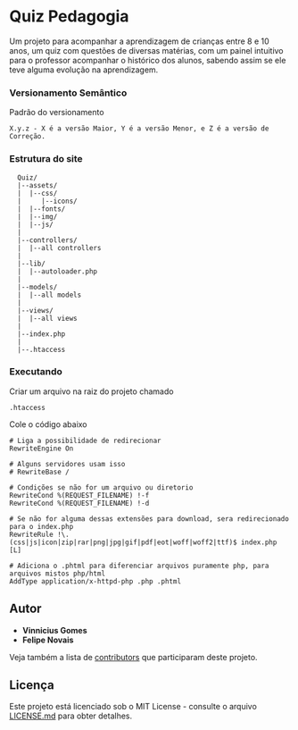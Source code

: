 # Quiz Pedagogia


Um projeto para acompanhar a aprendizagem de crianças entre 8 e 10 anos, um quiz com questões de diversas matérias, com um painel intuitivo para o professor acompanhar o histórico dos alunos, sabendo assim se ele teve alguma evolução na aprendizagem.

### Versionamento Semântico

Padrão do versionamento

```
X.y.z - X é a versão Maior, Y é a versão Menor, e Z é a versão de Correção. 
```

### Estrutura do site

```
  Quiz/
  |--assets/
  |  |--css/
  |     |--icons/
  |  |--fonts/
  |  |--img/
  |  |--js/
  |
  |--controllers/
  |  |--all controllers
  |
  |--lib/
  |  |--autoloader.php
  |
  |--models/
  |  |--all models
  |
  |--views/
  |  |--all views
  |
  |--index.php
  |
  |--.htaccess
```

### Executando

Criar um arquivo na raiz do projeto chamado

```
.htaccess
```

Cole o código abaixo

```
# Liga a possibilidade de redirecionar
RewriteEngine On

# Alguns servidores usam isso
# RewriteBase /

# Condições se não for um arquivo ou diretorio
RewriteCond %(REQUEST_FILENAME) !-f
RewriteCond %(REQUEST_FILENAME) !-d

# Se não for alguma dessas extensões para download, sera redirecionado para o index.php
RewriteRule !\.(css|js|icon|zip|rar|png|jpg|gif|pdf|eot|woff|woff2|ttf)$ index.php [L]

# Adiciona o .phtml para diferenciar arquivos puramente php, para arquivos mistos php/html
AddType application/x-httpd-php .php .phtml
```

## Autor

* **Vinnicius Gomes**
* **Felipe Novais**

Veja também a lista de [contributors](https://github.com/VinniciusGomes/Pedagogia/contributors) que participaram deste projeto.

## Licença


Este projeto está licenciado sob o MIT License - consulte o arquivo [LICENSE.md](LICENSE.md) para obter detalhes.
